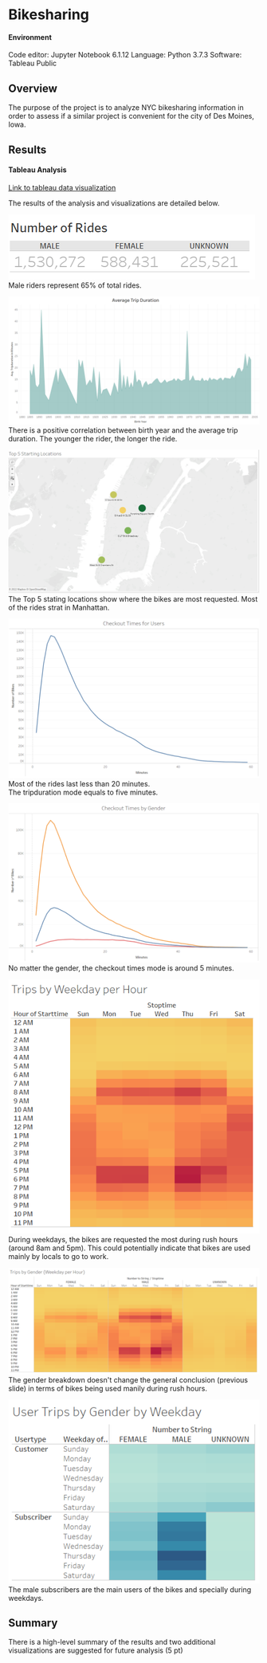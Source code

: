 # Bikesharing

#### Environment
Code editor: Jupyter Notebook 6.1.12
Language: Python 3.7.3
Software: Tableau Public

## Overview
The purpose of the project is to analyze NYC bikesharing information in order to assess if a similar project is convenient for the city of Des Moines, Iowa.  

## Results
#### Tableau Analysis
[Link to tableau data visualization](https://public.tableau.com/app/profile/marco.fernandez6319/viz/NYCitibikewithTableauchallenge/NYCCitibike201908?publish=yes "Link to tableau data visualization")

The results of the analysis and visualizations are detailed below.    

![Number of rides](https://github.com/MarcoFernandez14/bikesharing/blob/main/Resources/Number%20of%20Rides.png)  
Male riders represent 65% of total rides.  

![Average trip duration](https://github.com/MarcoFernandez14/bikesharing/blob/main/Resources/Average%20Trip%20Duration.png)  
There is a positive correlation between birth year and the average trip duration. The younger the rider, the longer the ride.  

![Top 5 starting locations](https://github.com/MarcoFernandez14/bikesharing/blob/main/Resources/Top%205%20Starting%20Locations.png)  
The Top 5 stating locations show where the bikes are most requested.  Most of the rides strat in Manhattan.  

![Checkout times for users](https://github.com/MarcoFernandez14/bikesharing/blob/main/Resources/Check%20out%20times%20for%20Users.png)  
Most of the rides last less than 20 minutes.   
The tripduration mode equals to five minutes.  

![Checkout times by gender](https://github.com/MarcoFernandez14/bikesharing/blob/main/Resources/Check%20out%20times%20by%20Gender.png)  
No matter the gender, the checkout times mode is around 5 minutes.  

![Trips by weekday per hour](https://github.com/MarcoFernandez14/bikesharing/blob/main/Resources/Trips%20by%20Weekday%20per%20Hour.png)  
During weekdays, the bikes are requested the most during rush hours (around 8am and 5pm). This could potentially indicate that bikes are used  mainly by locals to go to work.  

![Trips by gender (weekday per hour)](https://github.com/MarcoFernandez14/bikesharing/blob/main/Resources/Trips%20by%20Gender%20(Weekday%20per%20Hour).png)  
The gender breakdown doesn't change the general conclusion (previous slide) in terms of bikes being used manily during rush hours.  

![Trips by gender by weekday)](https://github.com/MarcoFernandez14/bikesharing/blob/main/Resources/User%20Trips%20by%20Gender%20by%20Weekday.png)  
The male subscribers are the main users of the bikes and specially during weekdays.  

## Summary

There is a high-level summary of the results and two additional visualizations are suggested for future analysis (5 pt)
